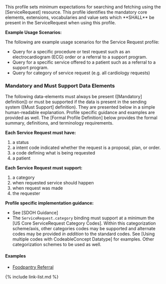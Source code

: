 <div markdown="1" class="new-content">
This profile sets minimum expectations for searching and fetching  using the [ServiceRequest] resource. This profile identifies the mandatory core elements, extensions, vocabularies and value sets which **SHALL** be present in the ServiceRequest when using this profile.

**Example Usage Scenarios:**

The following are example usage scenarios for the Service Request profile:

-   Query for a specific procedure or test request such as an electrocardiogram (ECG) order or a referral to a support program.
-   Query for a specific service offered to a patient such as a referral to a support program.
-   Query for category of service request (e.g. all cardiology requests)


### Mandatory and Must Support Data Elements

The following data-elements must always be present ([Mandatory] definition]) or must be supported if the data is present in the sending system ([Must Support] definition). They are presented below in a simple human-readable explanation.  Profile specific guidance and examples are provided as well.  The [Formal Profile Definition] below provides the  formal summary, definitions, and  terminology requirements.

**Each Service Request must have:**

1.  a status
1.  a intent code indicated whether the request is a proposal, plan, or order.
3.  a code defining what is being requested
4.  a patient

**Each Service Request must support:**

1.  a category
1.  when requested service should happen
1.  when request was made
1.  the requester

**Profile specific implementation guidance:**

- See [SDOH Guidance]
- The `ServiceRequest.category` binding must support at a minimum the [US Core ServiceRequest
Category Codes].  Within this categorization scheme/axis, other categories codes may be supported and alternate codes may be provided *in addition* to the standard codes. See [Using multiple codes with CodeableConcept Datatype] for examples.  Other categorization schemes to be used as well.

#### Examples

- [Foodpantry Referral](ServiceRequest-foodpantry-referral.html)

</div>

{% include link-list.md %}
